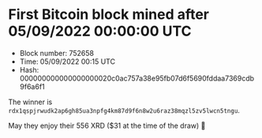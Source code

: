 # First Bitcoin block mined after 05/09/2022 00:00:00 UTC

* Block number: 752658
* Time: 05/09/2022 00:15 UTC
* Hash: 000000000000000000020c0ac757a38e95fb07d6f5690fddaa7369cdb9f6a6f1

The winner is `rdx1qspjrwudk2ap6gh85ua3npfg4km87d9f6n8w2u6raz38mqzl5zv5lwcn5tngu`.

May they enjoy their 556 XRD ($31 at the time of the draw) 🙏